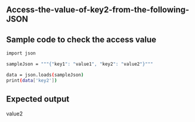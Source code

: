 ## Access-the-value-of-key2-from-the-following-JSON
## Sample code to check the access value
```sh
import json

sampleJson = """{"key1": "value1", "key2": "value2"}"""

data = json.loads(sampleJson)
print(data['key2'])
```
## Expected output
value2

